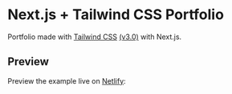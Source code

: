 # Next.js + Tailwind CSS Portfolio

Portfolio made with  [Tailwind CSS](https://tailwindcss.com/) [(v3.0)](https://tailwindcss.com/blog/tailwindcss-v3) with Next.js. 
## Preview

Preview the example live on [Netlify](https://jojofullstackadventures.netlify.app/):




